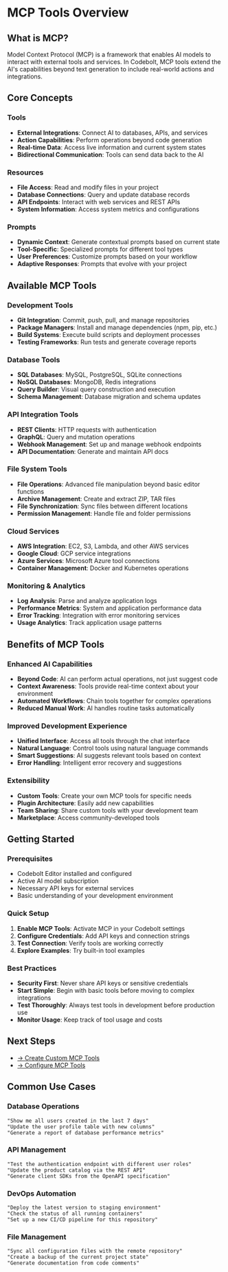 # MCP Tools Overview

## What is MCP?

Model Context Protocol (MCP) is a framework that enables AI models to interact with external tools and services. In Codebolt, MCP tools extend the AI's capabilities beyond text generation to include real-world actions and integrations.

## Core Concepts

### Tools
- **External Integrations**: Connect AI to databases, APIs, and services
- **Action Capabilities**: Perform operations beyond code generation
- **Real-time Data**: Access live information and current system states
- **Bidirectional Communication**: Tools can send data back to the AI

### Resources
- **File Access**: Read and modify files in your project
- **Database Connections**: Query and update database records
- **API Endpoints**: Interact with web services and REST APIs
- **System Information**: Access system metrics and configurations

### Prompts
- **Dynamic Context**: Generate contextual prompts based on current state
- **Tool-Specific**: Specialized prompts for different tool types
- **User Preferences**: Customize prompts based on your workflow
- **Adaptive Responses**: Prompts that evolve with your project

## Available MCP Tools

### Development Tools
- **Git Integration**: Commit, push, pull, and manage repositories
- **Package Managers**: Install and manage dependencies (npm, pip, etc.)
- **Build Systems**: Execute build scripts and deployment processes
- **Testing Frameworks**: Run tests and generate coverage reports

### Database Tools
- **SQL Databases**: MySQL, PostgreSQL, SQLite connections
- **NoSQL Databases**: MongoDB, Redis integrations
- **Query Builder**: Visual query construction and execution
- **Schema Management**: Database migration and schema updates

### API Integration Tools
- **REST Clients**: HTTP requests with authentication
- **GraphQL**: Query and mutation operations
- **Webhook Management**: Set up and manage webhook endpoints
- **API Documentation**: Generate and maintain API docs

### File System Tools
- **File Operations**: Advanced file manipulation beyond basic editor functions
- **Archive Management**: Create and extract ZIP, TAR files
- **File Synchronization**: Sync files between different locations
- **Permission Management**: Handle file and folder permissions

### Cloud Services
- **AWS Integration**: EC2, S3, Lambda, and other AWS services
- **Google Cloud**: GCP service integrations
- **Azure Services**: Microsoft Azure tool connections
- **Container Management**: Docker and Kubernetes operations

### Monitoring & Analytics
- **Log Analysis**: Parse and analyze application logs
- **Performance Metrics**: System and application performance data
- **Error Tracking**: Integration with error monitoring services
- **Usage Analytics**: Track application usage patterns

## Benefits of MCP Tools

### Enhanced AI Capabilities
- **Beyond Code**: AI can perform actual operations, not just suggest code
- **Context Awareness**: Tools provide real-time context about your environment
- **Automated Workflows**: Chain tools together for complex operations
- **Reduced Manual Work**: AI handles routine tasks automatically

### Improved Development Experience
- **Unified Interface**: Access all tools through the chat interface
- **Natural Language**: Control tools using natural language commands
- **Smart Suggestions**: AI suggests relevant tools based on context
- **Error Handling**: Intelligent error recovery and suggestions

### Extensibility
- **Custom Tools**: Create your own MCP tools for specific needs
- **Plugin Architecture**: Easily add new capabilities
- **Team Sharing**: Share custom tools with your development team
- **Marketplace**: Access community-developed tools

## Getting Started

### Prerequisites
- Codebolt Editor installed and configured
- Active AI model subscription
- Necessary API keys for external services
- Basic understanding of your development environment

### Quick Setup
1. **Enable MCP Tools**: Activate MCP in your Codebolt settings
2. **Configure Credentials**: Add API keys and connection strings
3. **Test Connection**: Verify tools are working correctly
4. **Explore Examples**: Try built-in tool examples

### Best Practices
- **Security First**: Never share API keys or sensitive credentials
- **Start Simple**: Begin with basic tools before moving to complex integrations
- **Test Thoroughly**: Always test tools in development before production use
- **Monitor Usage**: Keep track of tool usage and costs

## Next Steps

- [→ Create Custom MCP Tools](./2_create_custom.md)
- [→ Configure MCP Tools](./3_configure.md)

## Common Use Cases

### Database Operations
```
"Show me all users created in the last 7 days"
"Update the user profile table with new columns"
"Generate a report of database performance metrics"
```

### API Management
```
"Test the authentication endpoint with different user roles"
"Update the product catalog via the REST API"
"Generate client SDKs from the OpenAPI specification"
```

### DevOps Automation
```
"Deploy the latest version to staging environment"
"Check the status of all running containers"
"Set up a new CI/CD pipeline for this repository"
```

### File Management
```
"Sync all configuration files with the remote repository"
"Create a backup of the current project state"
"Generate documentation from code comments"
``` 